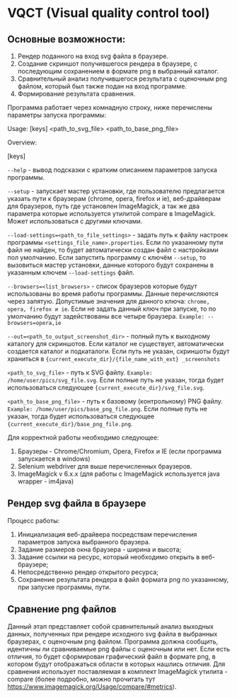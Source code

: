 # VQCT (Visual quality control tool)

## Основные возможности:

1. Рендер поданного на вход svg файла в браузере.
2. Создание скриншот получившегося рендера в браузере, с последующим сохранением в формате png в выбранный каталог.
3. Сравнительный анализ получившегося результата с оценочным png файлом, который был также подан на вход программе.
4. Формирование результата сравнения.

Программа работает через комнадную строку, ниже перечислены параметры запуска программы: 

Usage: [keys] <path_to_svg_file> <path_to_base_png_file>

Overview:

[keys]

`--help` - вывод подсказки с кратким описанием параметров запуска программы.

`--setup` - запускает мастер установки, где пользователю предлагается указать пути к браузерам (chrome, opera, firefox и ie), веб-драйверам для браузеров, путь где установлен ImageMagick, а так же два параметра которые используется утилитой compare в ImageMagick. Может использоваться с другими ключами.

`--load-settings=<path_to_file_settings>` - задать путь к файлу настроек программы `<settings_file_name>.properties`. Если по указанному пути файл не найден, то будет автоматически создан файл с настройками пол умолчанию. Если запустить программу с ключём `--setup`, то вызовиться мастер установки, данные которого будут сохранены в указанным ключем `--load-settings` файл.

`--browsers=<list_browsers>` - список браузеров которые будут использованы во время работы программы. Данные перечисляются через запятую. Допустимые значения для данного ключа: `chrome, opera, firefox и ie`. Если не задать данный ключ при запуске, то по умолчанию будут задействованы все четыре браузера. `Example: --browsers=opera,ie`

`--out=<path_to_output_screenshot_dir>` - полный путь к выходному каталогу для скриншотов. Если каталог не существует, автоматически создается каталог и подкаталоги. Если путь не указан, скриншоты будут храниться в `{current_execute_dir}/{file_name_with_ext} _screenshots`

`<path_to_svg_file>` - путь к SVG файлу. `Example: /home/user/pics/svg_file.svg`. Если полные путь не указан, тогда будет использоваться следующее `{current_execute_dir}/svg_file.svg`.

`<path_to_base_png_file>` - путь к базовому (контрольному) PNG файлу. `Example: /home/user/pics/base_png_file.png`. Если полные путь не указан, тогда будет использоваться следующее `{current_execute_dir}/base_png_file.png`.

Для корректной работы необходимо следующее:

1. Браузеры - Chrome/Chromium, Opera, Firefox и IE (если программа запускается в windows)
2. Selenium webdriver для выше перечисленных браузеров.
3. ImageMagick v 6.x.x (для работы с ImageMagick используется java wrapper - im4java)

## Рендер svg файла в браузере
	
Процесс работы:

1. Инициализация веб-драйвера посредствам перечисления параметров запуска выбранного браузера.
2. Задание размеров окна браузера - ширина и высота;
3. Задание ссылки на ресурс, который необходимо открыть в веб-браузере;
4. Непосредственно рендер открытого ресурса;
5. Сохранение результата рендера в файл формата png по указанному, при запуске программы, пути.

## Сравнение png файлов
	
Данный этап представляет собой сравнительный анализ выходных данных, полученных при рендере исходного svg файла в выбранных браузерах, с оценочным png файлом. Программа должна сообщить, идентичны ли сравниваемые png файлы с оценочным или нет. Если есть отличия, то будет сформирован графический файл в формате png, в котором будут отображаться области в которых нашлись отличия. Для сравнения использует поставляемая в комплект ImageMagick утилита - compare (более подробно, можно прочитать тут https://www.imagemagick.org/Usage/compare/#metrics).

